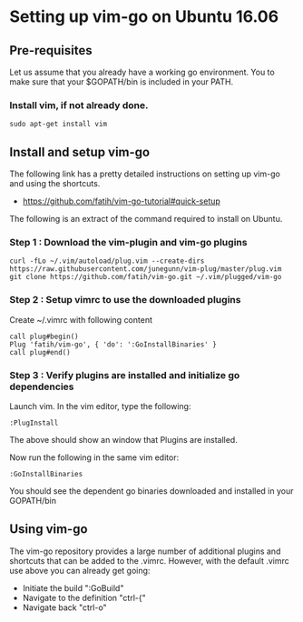 # Setting up vim-go on Ubuntu 16.06

## Pre-requisites

Let us assume that you already have a working go environment. You to make sure that your $GOPATH/bin is included in your PATH.

### Install vim, if not already done.
```
sudo apt-get install vim
```


## Install and setup vim-go

The following link has a pretty detailed instructions on setting up vim-go and using the shortcuts. 
- https://github.com/fatih/vim-go-tutorial#quick-setup

The following is an extract of the command required to install on Ubuntu.
### Step 1 : Download the vim-plugin and vim-go plugins
```
curl -fLo ~/.vim/autoload/plug.vim --create-dirs https://raw.githubusercontent.com/junegunn/vim-plug/master/plug.vim
git clone https://github.com/fatih/vim-go.git ~/.vim/plugged/vim-go
```

### Step 2 : Setup vimrc to use the downloaded plugins

Create ~/.vimrc with following content
```
call plug#begin()
Plug 'fatih/vim-go', { 'do': ':GoInstallBinaries' }
call plug#end()
```

### Step 3 : Verify plugins are installed and initialize go dependencies
Launch vim. In the vim editor, type the following:
```
:PlugInstall
```
The above should show an window that Plugins are installed.

Now run the following in the same vim editor:
```
:GoInstallBinaries
```

You should see the dependent go binaries downloaded and installed in your GOPATH/bin


## Using vim-go

The vim-go repository provides a large number of additional plugins and shortcuts that can be added to the .vimrc. However, with the default .vimrc use above you can already get going:
- Initiate the build ":GoBuild"
- Navigate to the definition "ctrl-{"
- Navigate back "ctrl-o"


